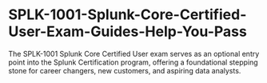 # SPLK-1001-Splunk-Core-Certified-User-Exam-Guides-Help-You-Pass
The SPLK-1001 Splunk Core Certified User exam serves as an optional entry point into the Splunk Certification program, offering a foundational stepping stone for career changers, new customers, and aspiring data analysts. 
